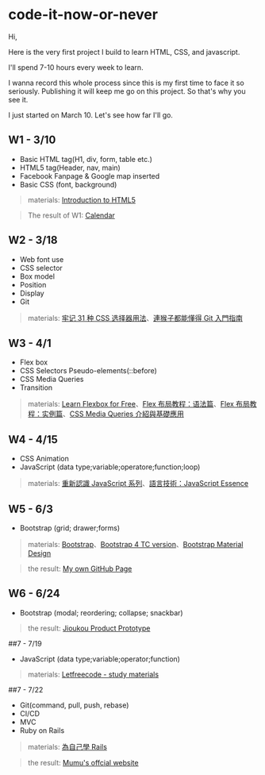 # code-it-now-or-never

Hi,

Here is the very first project I build to learn HTML, CSS, and javascript.

I'll spend 7-10 hours every week to learn.

I wanna record this whole process since this is my first time to face it so seriously. Publishing it will keep me go on this project. So that's why you see it.

I just started on March 10. Let's see how far I'll go.

## W1 - 3/10
- Basic HTML tag(H1, div, form, table etc.)
- HTML5 tag(Header, nav, main)
- Facebook Fanpage & Google map inserted
- Basic CSS (font, background)

>materials: [Introduction to HTML5](https://scrimba.com/g/ghtml)

>The result of W1: [Calendar](https://codepen.io/venetiachou/pen/gerOKo)


## W2 - 3/18
- Web font use
- CSS selector
- Box model
- Position
- Display
- Git

>materials: [牢记 31 种 CSS 选择器用法](https://www.zybuluo.com/Rico/note/19592)、[連猴子都能懂得 Git 入門指南](https://backlog.com/git-tutorial/tw/)



## W3 - 4/1
- Flex box
- CSS Selectors Pseudo-elements(::before)
- CSS Media Queries
- Transition

>materials: [Learn Flexbox for Free](https://scrimba.com/g/gflexbox)、[Flex 布局教程：语法篇](http://www.ruanyifeng.com/blog/2015/07/flex-grammar.html)、[Flex 布局教程：实例篇](http://www.ruanyifeng.com/blog/2015/07/flex-examples.html)、[CSS Media Queries 介紹與基礎應用](http://muki.tw/tech/css-media-queries-introduce-basic/)


## W4 - 4/15
- CSS Animation
- JavaScript (data type;variable;operatore;function;loop)

>materials: [重新認識 JavaScript 系列](https://ithelp.ithome.com.tw/users/20065504/ironman/1259)、[語言技術：JavaScript Essence](https://openhome.cc/Gossip/JavaScript/)

## W5 - 6/3
- Bootstrap (grid; drawer;forms)
>materials: [Bootstrap](https://getbootstrap.com/)、[Bootstrap 4 TC version](http://bootstrap.hexschool.com/)、[Bootstrap Material Design](https://fezvrasta.github.io/bootstrap-material-design/)

>the result: [My own GitHub Page](https://venetiachou.github.io/)

## W6 - 6/24
- Bootstrap (modal; reordering; collapse; snackbar)

>the result: [Jioukou Product Prototype](https://venetiachou.github.io/jioukou/intro)

##7 - 7/19
- JavaScript (data type;variable;operator;function)

>materials: [Letfreecode - study materials](https://drive.google.com/file/d/0B_L23fyRLrkxZFpBUFFNR1JjNEU/view?usp=sharing)

##7 - 7/22
- Git(command, pull, push, rebase)
- CI/CD
- MVC
- Ruby on Rails

>materials: [為自己學 Rails](https://railsbook.tw/)

>the result: [Mumu's offcial website](https://github.com/bugtender/mumu)

